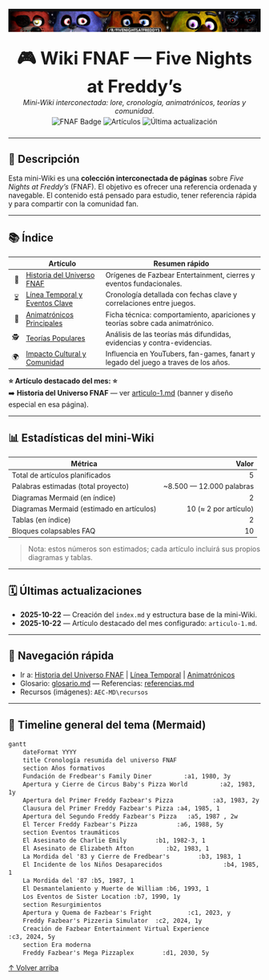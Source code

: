 <!-- mi-wiki/index.md -->
<!-- Página principal de la mini-Wiki: FNAF -->
<p align="center">
  <img src="recursos\966p43i38rvz.jpg" alt="Banner de los Animatrónicos" width="800">
</p>

<div align="center" style="margin: 1.5rem 0;">
  <h1 style="margin:0; font-size:2.2rem;">🎮 Wiki FNAF — Five Nights at Freddy’s</h1>
  <p style="margin:0.2rem 0 0; font-style:italic;">Mini-Wiki interconectada: lore, cronología, animatrónicos, teorías y comunidad.</p>
  <p style="margin:0.2rem 0 0;">
    <img alt="FNAF Badge" src="https://img.shields.io/badge/Wiki-FNAF-blue" />
    <img alt="Artículos" src="https://img.shields.io/badge/Artículos-5-green" />
    <img alt="Última actualización" src="https://img.shields.io/badge/Última_Actualización-2025--10--22-orange" />
  </p>
</div>

---

## 🔎 Descripción 
Esta mini-Wiki es una **colección interconectada de páginas** sobre *Five Nights at Freddy’s* (FNAF). El objetivo es ofrecer una referencia ordenada y navegable. El contenido está pensado para estudio, tener referencia rápida y para compartir con la comunidad fan.

---

## 📚 Índice

| | Artículo | Resumen rápido |
|---:|---|---|
| 🧭 | [Historia del Universo FNAF](articulo-1.md) | Orígenes de Fazbear Entertainment, cierres  y eventos fundacionales. |
| ⏳ | [Línea Temporal y Eventos Clave](articulo-2.md) | Cronología detallada con fechas clave y correlaciones entre juegos. |
| 🤖 | [Animatrónicos Principales](articulo-3.md) | Ficha técnica: comportamiento, apariciones y teorías sobre cada animatrónico. |
| 🕵️ | [Teorías Populares](articulo-4.md) | Análisis de las teorías más difundidas, evidencias y contra-evidencias. |
| 🌍 | [Impacto Cultural y Comunidad](articulo-5.md) | Influencia en YouTubers, fan-games, fanart y legado del juego a traves de los años. |

**⭐​ ​Artículo destacado del mes: ⭐​**  
➡️ **Historia del Universo FNAF** — ver [articulo-1.md](articulo-1.md) (banner y diseño especial en esa página).

---

## 📊 Estadísticas del mini-Wiki
| Métrica | Valor |
|---|---:|
| Total de artículos planificados | 5 |
| Palabras estimadas (total proyecto) | ~8.500 — 12.000 palabras |
| Diagramas Mermaid (en índice) | 2 |
| Diagramas Mermaid (estimado en artículos) | 10 (≈ 2 por artículo) |
| Tablas (en índice) | 2 |
| Bloques colapsables FAQ | 10 |

> Nota: estos números son estimados; cada artículo incluirá sus propios diagramas y tablas.

---

## 🗓 Últimas actualizaciones
- **2025-10-22** — Creación del `index.md` y estructura base de la mini-Wiki.  
- **2025-10-22** — Artículo destacado del mes configurado: `articulo-1.md`.  


---

## 🧭 Navegación rápida
- Ir a: [Historia del Universo FNAF](articulo-1.md) | [Línea Temporal](articulo-2.md) | [Animatrónicos](articulo-3.md)  
- Glosario: [glosario.md](glosario.md) — Referencias: [referencias.md](referencias.md)  
- Recursos (imágenes): `AEC-MD\recursos`

---

## 🧭 Timeline general del tema (Mermaid)
```mermaid
gantt
    dateFormat YYYY
    title Cronología resumida del universo FNAF
    section Años formativos
    Fundación de Fredbear's Family Diner         :a1, 1980, 3y
    Apertura y Cierre de Circus Baby's Pizza World         :a2, 1983, 1y
    Apertura del Primer Freddy Fazbear's Pizza           :a3, 1983, 2y
    Clausura del Primer Freddy Fazbear's Pizza :a4, 1985, 1
    Apertura del Segundo Freddy Fazbear's Pizza   :a5, 1987 , 2w
    El Tercer Freddy Fazbear's Pizza           :a6, 1988, 5y
    section Eventos traumáticos
    El Asesinato de Charlie Emily        :b1, 1982-3, 1
    El Asesinato de Elizabeth Afton         :b2, 1983, 1
    La Mordida del '83 y Cierre de Fredbear's        :b3, 1983, 1 
    El Incidente de los Niños Desaparecidos                 :b4, 1985, 1
    La Mordida del '87 :b5, 1987, 1
    El Desmantelamiento y Muerte de William :b6, 1993, 1 
    Los Eventos de Sister Location :b7, 1990, 1y
    section Resurgimientos
    Apertura y Quema de Fazbear's Fright          :c1, 2023, y
    Freddy Fazbear's Pizzeria Simulator  :c2, 2024, 1y
    Creación de Fazbear Entertainment Virtual Experience           :c3, 2024, 5y
    section Era moderna
    Freddy Fazbear's Mega Pizzaplex        :d1, 2030, 5y
```
[↑ Volver arriba](#-índice)

